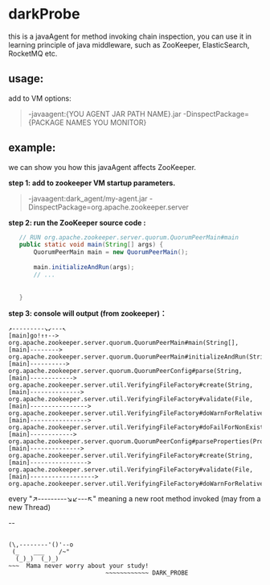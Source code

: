 # darkProbe
this is a javaAgent for method invoking chain inspection, 
you can use it in learning principle of java middleware, 
such as ZooKeeper, ElasticSearch, RocketMQ etc.  


## usage:
add to VM options:
>  -javaagent:{YOU AGENT JAR PATH NAME}.jar  -DinspectPackage={PACKAGE NAMES YOU MONITOR} 
 
## example:
 
 we can show you how this javaAgent affects ZooKeeper.
 
**step 1: add to zookeeper VM startup parameters.**
 >  -javaagent:dark_agent/my-agent.jar
    -DinspectPackage=org.apache.zookeeper.server
    
 **step 2: run the ZooKeeper source code :**
 ```java
    // RUN org.apache.zookeeper.server.quorum.QuorumPeerMain#main
    public static void main(String[] args) {
        QuorumPeerMain main = new QuorumPeerMain();
        
        main.initializeAndRun(args);
        // ...
            
        
    }

```
 **step 3: console will output (from zookeeper)：**
```text
↗---------↘↙---↖
[main]go!↑↑--> org.apache.zookeeper.server.quorum.QuorumPeerMain#main(String[], 
[main]--------> org.apache.zookeeper.server.quorum.QuorumPeerMain#initializeAndRun(String[], 
[main]----------> org.apache.zookeeper.server.quorum.QuorumPeerConfig#parse(String, 
[main]------------> org.apache.zookeeper.server.util.VerifyingFileFactory#create(String, 
[main]--------------> org.apache.zookeeper.server.util.VerifyingFileFactory#validate(File, 
[main]----------------> org.apache.zookeeper.server.util.VerifyingFileFactory#doWarnForRelativePath(File, 
[main]----------------> org.apache.zookeeper.server.util.VerifyingFileFactory#doFailForNonExistingPath(File, 
[main]------------> org.apache.zookeeper.server.quorum.QuorumPeerConfig#parseProperties(Properties, 
[main]--------------> org.apache.zookeeper.server.util.VerifyingFileFactory#create(String, 
[main]----------------> org.apache.zookeeper.server.util.VerifyingFileFactory#validate(File, 
[main]------------------> org.apache.zookeeper.server.util.VerifyingFileFactory#doWarnForRelativePath(File, 
```

every "↗---------↘↙---↖" 
meaning a new root method invoked (may from a new Thread)

--


```text

(\,--------'()'--o
 (_    ___    /~"
  (_)_)  (_)_)
~~~  Mama never worry about your study! 
                           ~~~~~~~~~~~~ DARK_PROBE
```


